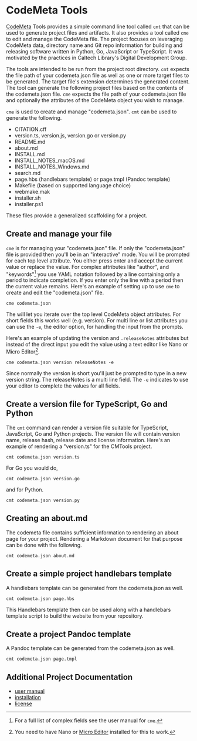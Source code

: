 
# CodeMeta Tools

[CodeMeta](https://codemeta.github.io) Tools provides a simple command line tool called `cmt` that can be used to generate project files and artifacts. It also provides a tool called `cme` to edit and manage the CodeMeta file. The project focuses on leveraging CodeMeta data, directory name and Git repo information for building and releasing software written in Python, Go, JavaScript or TypeScript. It was motivated by the practices in Caltech Library's Digital Development Group.

The tools are intended to be run from the project root directory. `cmt` expects the file path of your codemeta.json file as well as one or more target files to be generated. The target file's extension determines the generated content. The tool can generate the following project files based on the contents of the codemeta.json file. `cme` expects the file path of your codemeta.json file and optionally the attributes of the CodeMeta object you wish to manage.

`cme` is used to create and manage "codemeta.json". `cmt` can be used to generate the following.

- CITATION.cff
- version.ts, version.js, version.go or version.py
- README.md
- about.md
- INSTALL.md
- INSTALL_NOTES_macOS.md
- INSTALL_NOTES_Windows.md
- search.md
- page.hbs (handlebars template) or page.tmpl (Pandoc template)
- Makefile (based on supported language choice)
- webmake.mak
- installer.sh
- installer.ps1

These files provide a generalized scaffolding for a project.

## Create and manage your file

`cme` is for managing your "codemeta.json" file.  If only the "codemeta.json" file is provided then you'll be in an "interactive" mode. You will be prompted for each top level attribute. You either press enter and accept the current value or replace the value. For complex attributes like "author", and "keywords"[^1] you use YAML notation followed by a line containing only a period to indicate completion. If you enter only the line with a period then the current value remains. Here's an example of setting up to use `cme` to create and edit the "codemeta.json" file.

[^1]: For a full list of complex fields see the user manual for `cme`.

~~~shell
cme codemeta.json
~~~

The will let you iterate over the top level CodeMeta object attributes. For short fields this works well (e.g. version). For multi line or list attributes you can use the `-e`, the editor option, for handling the input from the prompts.

Here's an example of updating the version and `.releaseNotes` attributes but instead of the direct input you edit the value using a text editor like Nano or Micro Editor[^2].

[^2]: You need to have Nano or [Micro Editor](http://micro-editor.github.io) installed for this to work.

~~~shell
cme codemeta.json version releaseNotes -e
~~~

Since normally the version is short you'll just be prompted to type in a new version string. The releaseNotes is a multi line field. The `-e` indicates to use your editor to complete the values for all fields.

## Create a version file for TypeScript, Go and Python

The `cmt` command can render a version file suitable for TypeScript, JavaScript, Go and Python projects. The version file will contain version name, release hash, release date and license information. Here's an example of rendering a "version.ts" for the CMTools project.

~~~shell
cmt codemeta.json version.ts
~~~

For Go you would do,

~~~shell
cmt codemeta.json version.go
~~~

and for Python.

~~~shell
cmt codemeta.json version.py
~~~

## Creating an about.md

The codemeta file contains sufficient information to rendering an about page for your project. Rendering a Markdown document for that purpose can be done with the following.

~~~shell
cmt codemeta.json about.md
~~~

## Create a simple project handlebars template

A handlebars template can be generated from the codemeta.json as well.

~~~shell
cmt codemeta.json page.hbs
~~~

This Handlebars template then can be used along with a handlebars template script to build the website from your repository.

## Create a project Pandoc template

A Pandoc template can be generated from the codemeta.json as well.

~~~
cmt codemeta.json page.tmpl
~~~

## Additional Project Documentation

- [user manual](user_manual.md)
- [installation](INSTALL.md)
- [license](LICENSE)
